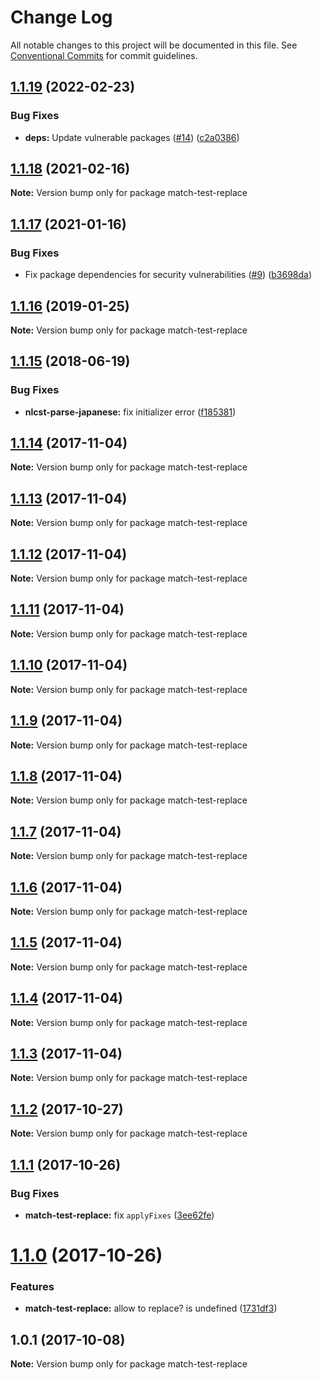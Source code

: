 # Change Log

All notable changes to this project will be documented in this file.
See [Conventional Commits](https://conventionalcommits.org) for commit guidelines.

## [1.1.19](https://github.com/azu/nlp-pattern-match/compare/match-test-replace@1.1.18...match-test-replace@1.1.19) (2022-02-23)


### Bug Fixes

* **deps:** Update vulnerable packages ([#14](https://github.com/azu/nlp-pattern-match/issues/14)) ([c2a0386](https://github.com/azu/nlp-pattern-match/commit/c2a0386d349339a85f1168ad6329fd0e75094f21))





## [1.1.18](https://github.com/azu/nlp-pattern-match/compare/match-test-replace@1.1.17...match-test-replace@1.1.18) (2021-02-16)

**Note:** Version bump only for package match-test-replace





## [1.1.17](https://github.com/azu/nlp-pattern-match/compare/match-test-replace@1.1.16...match-test-replace@1.1.17) (2021-01-16)


### Bug Fixes

* Fix package dependencies for security vulnerabilities ([#9](https://github.com/azu/nlp-pattern-match/issues/9)) ([b3698da](https://github.com/azu/nlp-pattern-match/commit/b3698da8b74fdf49fac5a645e209d6a0bfcf54d9))





<a name="1.1.16"></a>
## [1.1.16](https://github.com/azu/nlp-pattern-match/compare/match-test-replace@1.1.15...match-test-replace@1.1.16) (2019-01-25)




**Note:** Version bump only for package match-test-replace

<a name="1.1.15"></a>
## [1.1.15](https://github.com/azu/nlp-pattern-match/compare/match-test-replace@1.1.14...match-test-replace@1.1.15) (2018-06-19)


### Bug Fixes

* **nlcst-parse-japanese:** fix initializer error ([f185381](https://github.com/azu/nlp-pattern-match/commit/f185381))




<a name="1.1.14"></a>
## [1.1.14](https://github.com/azu/nlp-pattern-match/compare/match-test-replace@1.1.13...match-test-replace@1.1.14) (2017-11-04)




**Note:** Version bump only for package match-test-replace

<a name="1.1.13"></a>
## [1.1.13](https://github.com/azu/nlp-pattern-match/compare/match-test-replace@1.1.12...match-test-replace@1.1.13) (2017-11-04)




**Note:** Version bump only for package match-test-replace

<a name="1.1.12"></a>
## [1.1.12](https://github.com/azu/nlp-pattern-match/compare/match-test-replace@1.1.11...match-test-replace@1.1.12) (2017-11-04)




**Note:** Version bump only for package match-test-replace

<a name="1.1.11"></a>
## [1.1.11](https://github.com/azu/nlp-pattern-match/compare/match-test-replace@1.1.10...match-test-replace@1.1.11) (2017-11-04)




**Note:** Version bump only for package match-test-replace

<a name="1.1.10"></a>
## [1.1.10](https://github.com/azu/nlp-pattern-match/compare/match-test-replace@1.1.9...match-test-replace@1.1.10) (2017-11-04)




**Note:** Version bump only for package match-test-replace

<a name="1.1.9"></a>
## [1.1.9](https://github.com/azu/nlp-pattern-match/compare/match-test-replace@1.1.8...match-test-replace@1.1.9) (2017-11-04)




**Note:** Version bump only for package match-test-replace

<a name="1.1.8"></a>
## [1.1.8](https://github.com/azu/nlp-pattern-match/compare/match-test-replace@1.1.7...match-test-replace@1.1.8) (2017-11-04)




**Note:** Version bump only for package match-test-replace

<a name="1.1.7"></a>
## [1.1.7](https://github.com/azu/nlp-pattern-match/compare/match-test-replace@1.1.6...match-test-replace@1.1.7) (2017-11-04)




**Note:** Version bump only for package match-test-replace

<a name="1.1.6"></a>
## [1.1.6](https://github.com/azu/nlp-pattern-match/compare/match-test-replace@1.1.5...match-test-replace@1.1.6) (2017-11-04)




**Note:** Version bump only for package match-test-replace

<a name="1.1.5"></a>
## [1.1.5](https://github.com/azu/nlp-pattern-match/compare/match-test-replace@1.1.4...match-test-replace@1.1.5) (2017-11-04)




**Note:** Version bump only for package match-test-replace

<a name="1.1.4"></a>
## [1.1.4](https://github.com/azu/nlp-pattern-match/compare/match-test-replace@1.1.3...match-test-replace@1.1.4) (2017-11-04)




**Note:** Version bump only for package match-test-replace

<a name="1.1.3"></a>
## [1.1.3](https://github.com/azu/nlp-pattern-match/compare/match-test-replace@1.1.2...match-test-replace@1.1.3) (2017-11-04)




**Note:** Version bump only for package match-test-replace

<a name="1.1.2"></a>
## [1.1.2](https://github.com/azu/nlp-pattern-match/compare/match-test-replace@1.1.1...match-test-replace@1.1.2) (2017-10-27)




**Note:** Version bump only for package match-test-replace

<a name="1.1.1"></a>
## [1.1.1](https://github.com/azu/nlp-pattern-match/compare/match-test-replace@1.1.0...match-test-replace@1.1.1) (2017-10-26)


### Bug Fixes

* **match-test-replace:** fix `applyFixes` ([3ee62fe](https://github.com/azu/nlp-pattern-match/commit/3ee62fe))




<a name="1.1.0"></a>
# [1.1.0](https://github.com/azu/nlp-pattern-match/compare/match-test-replace@1.0.1...match-test-replace@1.1.0) (2017-10-26)


### Features

* **match-test-replace:** allow to replace? is undefined ([1731df3](https://github.com/azu/nlp-pattern-match/commit/1731df3))




<a name="1.0.1"></a>
## 1.0.1 (2017-10-08)




**Note:** Version bump only for package match-test-replace
